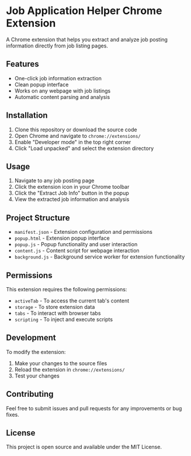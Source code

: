 # Job Application Helper Chrome Extension

A Chrome extension that helps you extract and analyze job posting information directly from job listing pages.

## Features

- One-click job information extraction
- Clean popup interface
- Works on any webpage with job listings
- Automatic content parsing and analysis

## Installation

1. Clone this repository or download the source code
2. Open Chrome and navigate to `chrome://extensions/`
3. Enable "Developer mode" in the top right corner
4. Click "Load unpacked" and select the extension directory

## Usage

1. Navigate to any job posting page
2. Click the extension icon in your Chrome toolbar
3. Click the "Extract Job Info" button in the popup
4. View the extracted job information and analysis

## Project Structure

- `manifest.json` - Extension configuration and permissions
- `popup.html` - Extension popup interface
- `popup.js` - Popup functionality and user interaction
- `content.js` - Content script for webpage interaction
- `background.js` - Background service worker for extension functionality

## Permissions

This extension requires the following permissions:

- `activeTab` - To access the current tab's content
- `storage` - To store extension data
- `tabs` - To interact with browser tabs
- `scripting` - To inject and execute scripts

## Development

To modify the extension:

1. Make your changes to the source files
2. Reload the extension in `chrome://extensions/`
3. Test your changes

## Contributing

Feel free to submit issues and pull requests for any improvements or bug fixes.

## License

This project is open source and available under the MIT License.
